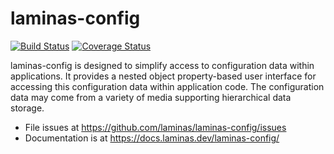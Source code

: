 # laminas-config

[![Build Status](https://travis-ci.com/laminas/laminas-config.svg?branch=master)](https://travis-ci.com/laminas/laminas-config)
[![Coverage Status](https://coveralls.io/repos/github/laminas/laminas-config/badge.svg?branch=master)](https://coveralls.io/github/laminas/laminas-config?branch=master)

laminas-config is designed to simplify access to configuration data within
applications. It provides a nested object property-based user interface for
accessing this configuration data within application code. The configuration
data may come from a variety of media supporting hierarchical data storage.

- File issues at https://github.com/laminas/laminas-config/issues
- Documentation is at https://docs.laminas.dev/laminas-config/
